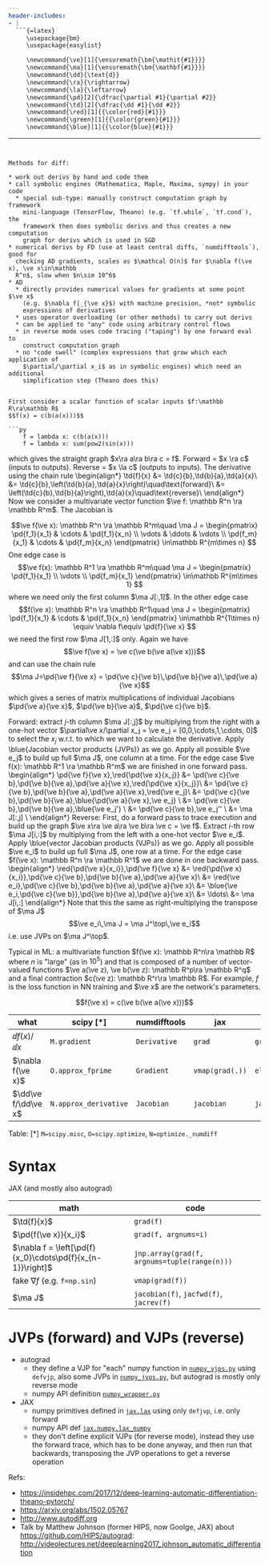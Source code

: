 ```yaml
---
header-includes:
- |
  ```{=latex}
     \usepackage{bm}
     \usepackage{easylist}

     \newcommand{\ve}[1]{\ensuremath{\bm{\mathit{#1}}}}
     \newcommand{\ma}[1]{\ensuremath{\bm{\mathbf{#1}}}}
     \newcommand{\dd}{\text{d}}
     \newcommand{\ra}{\rightarrow}
     \newcommand{\la}{\leftarrow}
     \newcommand{\pd}[2]{\dfrac{\partial #1}{\partial #2}}
     \newcommand{\td}[2]{\dfrac{\dd #1}{\dd #2}}
     \newcommand{\red}[1]{{\color{red}{#1}}}
     \newcommand{\green}[1]{{\color{green}{#1}}}
     \newcommand{\blue}[1]{{\color{blue}{#1}}}
  ```
---
```


Methods for diff:

* work out derivs by hand and code them
* call symbolic engines (Mathematica, Maple, Maxima, sympy) in your code
  * special sub-type: manually construct computation graph by framework
    mini-language (TensorFlow, Theano) (e.g. `tf.while`, `tf.cond`), the
    framework then does symbolic derivs and thus creates a new computation
    graph for derivs which is used in SGD
* numerical derivs by FD (use at least central diffs, `numdifftools`), good for
  checking AD gradients, scales as $\mathcal O(n)$ for $\nabla f(\ve x), \ve x\in\mathbb
  R^n$, slow when $n\sim 10^6$
* AD
  * directly provides numerical values for gradients at some point $\ve x$
    (e.g. $\nabla f|_{\ve x}$) with machine precision, *not* symbolic
    expressions of derivatives
  * uses operator overloading (or other methods) to carry out derivs
  * can be applied to "any" code using arbitrary control flows
  * in reverse mode uses code tracing ("taping") by one forward eval to
    construct computation graph
  * no "code swell" (complex expressions that grow which each application of
    $\partial/\partial x_i$ as in symbolic engines) which need an additional
    simplification step (Theano does this)


First consider a scalar function of scalar inputs $f:\mathbb R\ra\mathbb R$
$$f(x) = c(b(a(x)))$$

```py
    f = lambda x: c(b(a(x)))
    f = lambda x: sum(pow2(sin(x)))
```

which gives the straight graph $x\ra a\ra b\ra c = f$. Forward = $x \ra c$ (inputs
to outputs). Reverse = $x \la c$ (outputs to inputs).
The derivative using the chain rule
    \begin{align*}
        \td{f}{x}
            &= \td{c}{b}\,\td{b}{a}\,\td{a}{x}\\
            &= \td{c}{b}\,\left(\td{b}{a}\,\td{a}{x}\right)\quad\text{forward}\\
            &= \left(\td{c}{b}\,\td{b}{a}\right)\,\td{a}{x}\quad\text{reverse}\\
    \end{align*}
Now we consider a multivariate vector function $\ve f: \mathbb R^n \ra \mathbb R^m$.
The Jacobian is

$$\ve f(\ve x): \mathbb R^n \ra \mathbb R^m\quad \ma J =
\begin{pmatrix}
\pd{f_1}{x_1} & \cdots & \pd{f_1}{x_n}  \\
\vdots        & \ddots & \vdots         \\
\pd{f_m}{x_1} & \cdots & \pd{f_m}{x_n}
\end{pmatrix}
\in\mathbb R^{m\times n}
$$
One edge case is
$$\ve f(x): \mathbb R^1 \ra \mathbb R^m\quad \ma J =
\begin{pmatrix}
\pd{f_1}{x_1}  \\
\vdots         \\
\pd{f_m}{x_1}
\end{pmatrix}
\in\mathbb R^{m\times 1}
$$
where we need only the first column $\ma J[:,1]$.
In the other edge case
$$f(\ve x): \mathbb R^n \ra \mathbb R^1\quad \ma J =
\begin{pmatrix}
\pd{f_1}{x_1} & \cdots & \pd{f_1}{x_n}
\end{pmatrix}
\in\mathbb R^{1\times n}
\equiv \nabla f\equiv \pd{f}{\ve x}
$$
we need the first row $\ma J[1,:]$ only.
Again we have
$$\ve f(\ve x) = \ve c(\ve b(\ve a(\ve x)))$$
and can use the chain rule
$$\ma J=\pd{\ve f}{\ve x} = \pd{\ve c}{\ve b}\,\pd{\ve b}{\ve a}\,\pd{\ve a}{\ve x}$$
which gives a series of matrix multiplications of individual Jacobians $\pd{\ve
a}{\ve x}$, $\pd{\ve b}{\ve a}$, $\pd{\ve c}{\ve b}$.

Forward: extract $j$-th column $\ma J[:,j]$ by multiplying from the right with
a one-hot vector $\partial\ve x/\partial x_j = \ve e_j = [0,0,\cdots,1,\cdots,
0]$ to select the $x_j$ w.r.t. to which we want to calculate the derivative.
Apply \blue{Jacobian vector products (JVPs)} as we go.
Apply all possible $\ve e_j$ to build up full $\ma J$, one column at a time.
For the edge case $\ve f(x): \mathbb R^1 \ra \mathbb R^m$ we are finished in one
forward pass.
    \begin{align*}
    \pd{\ve f}{\ve x}\,\red{\pd{\ve x}{x_j}}
        &= \pd{\ve c}{\ve b}\,\pd{\ve b}{\ve a}\,\pd{\ve a}{\ve x}\,\red{\pd{\ve x}{x_j}}\\
        &= \pd{\ve c}{\ve b}\,\pd{\ve b}{\ve a}\,\pd{\ve a}{\ve x}\,\red{\ve e_j}\\
        &= \pd{\ve c}{\ve b}\,\pd{\ve b}{\ve a}\,\blue{\pd{\ve a}{\ve x}\,\ve e_j} \\
        &= \pd{\ve c}{\ve b}\,\pd{\ve b}{\ve a}\,\blue{\ve e_j'} \\
        &= \pd{\ve c}{\ve b}\,\ve e_j'' \\
        &= \ma J[:,j] \\
    \end{align*}
Reverse: First, do a forward pass to trace execution and build up the graph
$\ve x\ra \ve a\ra \ve b\ra \ve c = \ve f$.
Extract $i$-th row $\ma J[i,:]$ by multiplying from the left with a
one-hot vector $\ve e_i$. Apply \blue{vector Jacobian products (VJPs)} as we go.
Apply all possible $\ve e_i$ to build up full $\ma J$, one row at a time.
For the edge case $f(\ve x): \mathbb R^n \ra \mathbb R^1$ we
are done in one backward pass.
    \begin{align*}
    \red{\pd{\ve x}{x_i}}\,\pd{\ve f}{\ve x}
        &= \red{\pd{\ve x}{x_i}}\,\pd{\ve c}{\ve b}\,\pd{\ve b}{\ve a}\,\pd{\ve a}{\ve x}\\
        &= \red{\ve e_i}\,\pd{\ve c}{\ve b}\,\pd{\ve b}{\ve a}\,\pd{\ve a}{\ve x}\\
        &= \blue{\ve e_i\,\pd{\ve c}{\ve b}}\,\pd{\ve b}{\ve a}\,\pd{\ve a}{\ve x}\\
        &= \ldots\\
        &= \ma J[i,:]
    \end{align*}
Note that this the same as right-multiplying the transpose of $\ma J$
$$\ve e_i\,\ma J = \ma J^\top\,\ve e_i$$
i.e. use JVPs on $\ma J^\top$.

Typical in ML: a multivariate function $f(\ve x): \mathbb R^n\ra \mathbb R$
where $n$ is "large" (as in $10^5$) and
that is composed of a number of vector-valued functions $\ve a(\ve z), \ve
b(\ve z): \mathbb R^p\ra \mathbb R^q$ and a final contraction $c(\ve z): \mathbb R^r\ra \mathbb R$.
For example, $f$ is the loss function in NN training and $\ve x$ are the
network's parameters.

$$f(\ve x) = c(\ve b(\ve a(\ve x)))$$



what                  | scipy [*]                     | numdifftools   | jax               | autograd
-|-|-|-|-
$\dd f(x)/\dd x$      | `M.gradient`                  | `Derivative`   | `grad`            | `grad`
$\nabla f(\ve x)$     | `O.approx_fprime`             | `Gradient`     | `vmap(grad(.))`   | `elementwise_grad`
$\dd\ve f/\dd\ve x$   | `N.approx_derivative`         | `Jacobian`     | `jacobian`        | `jacobian`

Table: [*] `M=scipy.misc`, `O=scipy.optimize`, `N=optimize._numdiff`


# Syntax

JAX (and mostly also autograd)

math                        |   code
-|-
$\td{f}{x}$                 | `grad(f)`
$\pd{f(\ve x)}{x_i}$        | `grad(f, argnums=i)`
$\nabla f = \left[\pd{f}{x_0}\cdots\pd{f}{x_{n-1}}\right]$ | `jnp.array(grad(f, argnums=tuple(range(n)))`
fake $\nabla f$ (e.g. `f=np.sin`)| `vmap(grad(f))`
$\ma J$                     | `jacobian(f)`, `jacfwd(f)`, `jacrev(f)`

# JVPs (forward) and VJPs (reverse)

* autograd
  * they define a VJP for "each" numpy function in
    [`numpy_vjps.py`](https://github.com/HIPS/autograd/blob/master/autograd/numpy/numpy_vjps.py)
    using `defvjp`, also some JVPs in
    [`numpy_jvps.py`](https://github.com/HIPS/autograd/blob/master/autograd/numpy/numpy_jvps.py),
    but autograd is mostly only reverse mode
  * numpy API definition
    [`numpy_wrapper.py`](https://github.com/HIPS/autograd/blob/master/autograd/numpy/numpy_wrapper.py)
* JAX
  * numpy primitives defined in
    [`jax.lax`](https://github.com/google/jax/blob/master/jax/lax/lax.py) using
    only `defjvp`, i.e. only forward
  * numpy API def
    [`jax.numpy.lax_numpy`](https://github.com/google/jax/blob/master/jax/numpy/lax_numpy.py)
  * they don't define explicit VJPs (for reverse mode), instead they use the
    forward trace, which has to be done anyway, and then run that backwards,
    transposing the JVP operations to get a reverse operation

Refs:

* <https://insidehpc.com/2017/12/deep-learning-automatic-differentiation-theano-pytorch/>
* <https://arxiv.org/abs/1502.05767>
* <http://www.autodiff.org>
* Talk by Matthew Johnson (former HIPS, now Goolge, JAX) about <https://github.com/HIPS/autograd>: <http://videolectures.net/deeplearning2017_johnson_automatic_differentiation>
